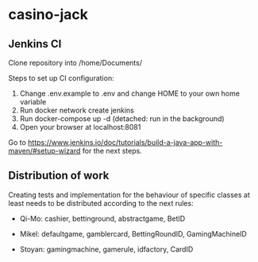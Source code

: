 # casino-jack

## Jenkins CI
Clone repository into /home/Documents/

Steps to set up CI configuration:
1. Change .env.example to .env and change HOME to your own home variable
2. Run docker network create jenkins
3. Run docker-compose up -d (detached: run in the background)
4. Open your browser at localhost:8081

Go to https://www.jenkins.io/doc/tutorials/build-a-java-app-with-maven/#setup-wizard for the next steps.

## Distribution of work

Creating tests and implementation for the behaviour of specific classes at least needs to be distributed according to the next rules:

* Qi-Mo: cashier, bettinground, abstractgame, BetID

* Mikel: defaultgame, gamblercard, BettingRoundID, GamingMachineID

* Stoyan: gamingmachine, gamerule, idfactory, CardID 
